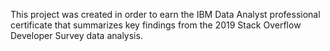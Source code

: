 This project was created in order to earn the IBM Data Analyst professional certificate that summarizes key findings from the 2019 Stack Overflow Developer Survey data analysis.
